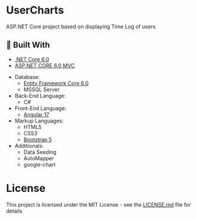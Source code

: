 # UserCharts

<p>ASP.NET Core project based on displaying Time Log of users</p>

🔨 Built With
--

- [.NET Core 6.0](https://github.com/dotnet/core)
- [ASP.NET CORE 6.0 MVC](https://docs.microsoft.com/en-us/aspnet/core/tutorials/first-mvc-app/start-mvc?view=aspnetcore-6.0&tabs=visual-studio "ASP.NET CORE 6.0 MVC")

* Database:
  - [Entity Framework Core 6.0](https://devblogs.microsoft.com/dotnet/get-to-know-ef-core-6/ "Entity Framework Core 6.0")
  - MSSQL Server
* Back-End Language:
  - C#
* Front-End Language:
  - [Angular 17](https://github.com/angular/angular)
* Markup Languages:
  - HTML5
  - CSS3
  - [Bootstrap 5](https://github.com/twbs/bootstrap/ "Bootstrap 5")
* Additionals:
  - Data Seeding
  - AutoMapper
  - google-chart

# License

This project is licensed under the MIT License - see the [LICENSE.md](LICENSE) file for details
